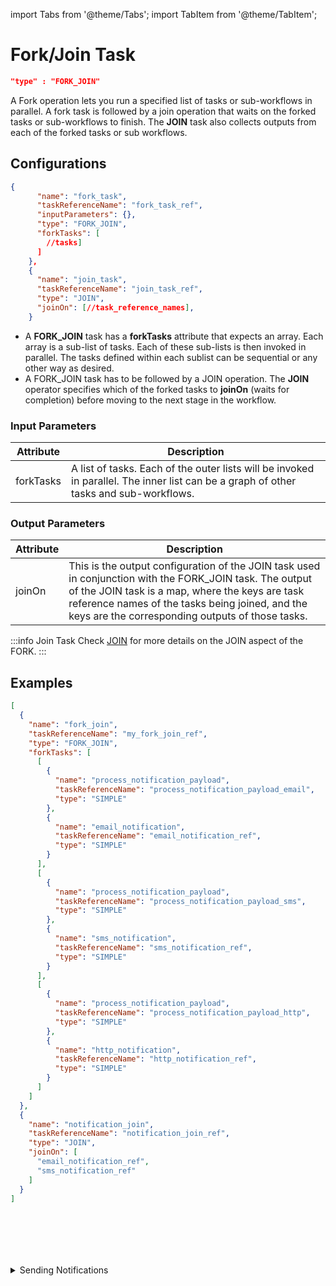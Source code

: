 import Tabs from '@theme/Tabs';
import TabItem from '@theme/TabItem';

# Fork/Join Task

```json
"type" : "FORK_JOIN"
```

A Fork operation lets you run a specified list of tasks or sub-workflows in parallel. A fork task is followed by a join operation that waits on the forked tasks or sub-workflows to finish. The **JOIN** task also collects outputs from each of the forked tasks or sub workflows.

## Configurations

```json
{
      "name": "fork_task",
      "taskReferenceName": "fork_task_ref",
      "inputParameters": {},
      "type": "FORK_JOIN",
      "forkTasks": [
        //tasks]
      ]
    },
    {
      "name": "join_task",
      "taskReferenceName": "join_task_ref",
      "type": "JOIN",
      "joinOn": [//task_reference_names],
    }
```
* A **FORK_JOIN** task has a **forkTasks** attribute that expects an array. Each array is a sub-list of tasks. Each of these sub-lists is then invoked in parallel. The tasks defined within each sublist can be sequential or any other way as desired.
* A FORK_JOIN task has to be followed by a JOIN operation. The **JOIN** operator specifies which of the forked tasks to **joinOn** (waits for completion) before moving to the next stage in the workflow.

### Input Parameters

| Attribute | Description                                                                                                                           |
| --------- | ------------------------------------------------------------------------------------------------------------------------------------- |
| forkTasks | A list of tasks. Each of the outer lists will be invoked in parallel. The inner list can be a graph of other tasks and sub-workflows. |

### Output Parameters

| Attribute | Description                                                                                                                                                                                                                                                        |
| --------- | ------------------------------------------------------------------------------------------------------------------------------------------------------------------------------------------------------------------------------------------------------------------ |
| joinOn    | This is the output configuration of the JOIN task used in conjunction with the FORK_JOIN task. The output of the JOIN task is a map, where the keys are task reference names of the tasks being joined, and the keys are the corresponding outputs of those tasks. |

:::info Join Task
Check [JOIN](https://orkes.io/content/docs/reference-docs/join-task) for more details on the JOIN aspect of the FORK.
:::

## Examples

<Tabs>
<TabItem value="JSON" label="JSON">

```json
[
  {
    "name": "fork_join",
    "taskReferenceName": "my_fork_join_ref",
    "type": "FORK_JOIN",
    "forkTasks": [
      [
        {
          "name": "process_notification_payload",
          "taskReferenceName": "process_notification_payload_email",
          "type": "SIMPLE"
        },
        {
          "name": "email_notification",
          "taskReferenceName": "email_notification_ref",
          "type": "SIMPLE"
        }
      ],
      [
        {
          "name": "process_notification_payload",
          "taskReferenceName": "process_notification_payload_sms",
          "type": "SIMPLE"
        },
        {
          "name": "sms_notification",
          "taskReferenceName": "sms_notification_ref",
          "type": "SIMPLE"
        }
      ],
      [
        {
          "name": "process_notification_payload",
          "taskReferenceName": "process_notification_payload_http",
          "type": "SIMPLE"
        },
        {
          "name": "http_notification",
          "taskReferenceName": "http_notification_ref",
          "type": "SIMPLE"
        }
      ]
    ]
  },
  {
    "name": "notification_join",
    "taskReferenceName": "notification_join_ref",
    "type": "JOIN",
    "joinOn": [
      "email_notification_ref",
      "sms_notification_ref"
    ]
  }
]
```

</TabItem>
<TabItem value="Java" label="Java">

```java

```

</TabItem>
<TabItem value="Golang" label="Golang">

```go

```
</TabItem>
<TabItem value="Python" label="Python">

```python

```

</TabItem>
<TabItem value="CSharp" label="CSharp">

```csharp

```
</TabItem>
<TabItem value="Javascript" label="Javascript">

```javascript

```
</TabItem>

<TabItem value="clojure" label="Clojure">

```clojure

```

</TabItem>
</Tabs>

<details><summary>Sending Notifications</summary>
<p>
Imagine a workflow that sends three notifications: email, SMS, and HTTP. Since none of these steps depend on the others, they can be run in parallel with a fork.
The diagram will appear as follows:

![fork diagram](/img/fork-task-diagram.png)

Here's the JSON definition for the workflow:

```json
[
  {
    "name": "fork_join",
    "taskReferenceName": "my_fork_join_ref",
    "type": "FORK_JOIN",
    "forkTasks": [
      [
        {
          "name": "process_notification_payload",
          "taskReferenceName": "process_notification_payload_email",
          "type": "SIMPLE"
        },
        {
          "name": "email_notification",
          "taskReferenceName": "email_notification_ref",
          "type": "SIMPLE"
        }
      ],
      [
        {
          "name": "process_notification_payload",
          "taskReferenceName": "process_notification_payload_sms",
          "type": "SIMPLE"
        },
        {
          "name": "sms_notification",
          "taskReferenceName": "sms_notification_ref",
          "type": "SIMPLE"
        }
      ],
      [
        {
          "name": "process_notification_payload",
          "taskReferenceName": "process_notification_payload_http",
          "type": "SIMPLE"
        },
        {
          "name": "http_notification",
          "taskReferenceName": "http_notification_ref",
          "type": "SIMPLE"
        }
      ]
    ]
  },
  {
    "name": "notification_join",
    "taskReferenceName": "notification_join_ref",
    "type": "JOIN",
    "joinOn": [
      "email_notification_ref",
      "sms_notification_ref"
    ]
  }
]
```
:::note
There are three parallel 'tines' to this fork, but only two outputs are required for the JOIN to continue. The diagram does draw an arrow from **http_notification_ref** to the **notification_join**, but it is not required for the workflow to continue.
:::
Here is what the output of notification_join will look like. The output is a map, where the keys are the names of task references being joined. The corresponding values are the outputs of those tasks.

```json

{
  "email_notification_ref": {
    "email_sent_at": "2021-11-06T07:37:17+0000",
    "email_sent_to": "test@example.com"
  },
  "sms_notification_ref": {
    "sms_sent_at": "2021-11-06T07:37:17+0129",
    "sms_sent_to": "+1-xxx-xxx-xxxx"
  }
}
```
</p>
</details>